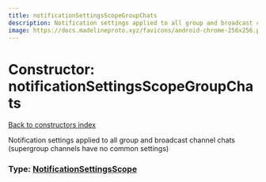 ```yaml
---
title: notificationSettingsScopeGroupChats
description: Notification settings applied to all group and broadcast channel chats (supergroup channels have no common settings)
image: https://docs.madelineproto.xyz/favicons/android-chrome-256x256.png
---
```

# Constructor: notificationSettingsScopeGroupChats  
[Back to constructors index](index.md)



Notification settings applied to all group and broadcast channel chats (supergroup channels have no common settings)




### Type: [NotificationSettingsScope](../types/NotificationSettingsScope.md)


